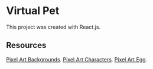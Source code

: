 # Virtual Pet

This project was created with React.js.

## Resources

[Pixel Art Backgrounds](https://free-game-assets.itch.io/).
[Pixel Art Characters](https://pixelfrog-assets.itch.io/).
[Pixel Art Egg](https://peter234bike.itch.io/).

